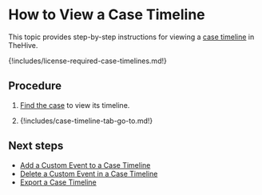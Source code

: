 # How to View a Case Timeline

This topic provides step-by-step instructions for viewing a [case timeline](about-case-timelines.md) in TheHive.

{!includes/license-required-case-timelines.md!}

## Procedure

1. [Find the case](../../search-for-cases/find-a-case.md) to view its timeline.

2. {!includes/case-timeline-tab-go-to.md!}

## Next steps

* [Add a Custom Event to a Case Timeline](add-custom-event-timeline.md)
* [Delete a Custom Event in a Case Timeline](delete-custom-event-timeline.md)
* [Export a Case Timeline](export-case-timeline.md)